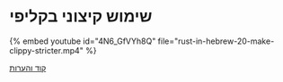 # שימוש קיצוני בקליפי


{% embed youtube id="4N6_GfVYh8Q" file="rust-in-hebrew-20-make-clippy-stricter.mp4" %}


[קוד והערות](https://github.com/szabgab/learning-rust-in-hebrew-2024-02-25)
